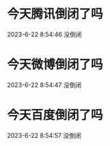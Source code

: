 # 今天腾讯倒闭了吗

2023-6-22 8:54:46 没倒闭

# 今天微博倒闭了吗

2023-6-22 8:54:47 没倒闭

# 今天百度倒闭了吗

2023-6-22 8:54:57 没倒闭

